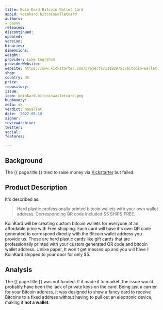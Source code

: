 ```yaml
---
title: Koin Kard Bitcoin Wallet Card
appId: koinkard.bitcoinwalletcard
authors:
- danny
released: 
discontinued: 
updated: 
version: 
binaries: 
dimensions: 
weight: 
provider: Luke Ingraham
providerWebsite: 
website: https://www.kickstarter.com/projects/111829753/bitcoin-wallet-card/description
shop: 
country: US
price: 
repository: 
issue: 
icon: koinkard.bitcoinwalletcard.png
bugbounty: 
meta: ok
verdict: nowallet
date: '2022-05-10'
signer: 
reviewArchive: 
twitter: 
social: 
features: 

---
```


## Background 

The {{ page.title }} tried to raise money via [Kickstarter](https://www.kickstarter.com/projects/111829753/bitcoin-wallet-card/description) but failed. 

## Product Description 

It's described as: 

> Hard plastic professionally printed bitcoin wallets with your own wallet address. Corresponding QR code included $5 SHIPS FREE.
> 
KoinKard will be creating custom bitcoin wallets for everyone at an affordable price with Free shipping. Each card will have it's own QR code generated to correspond directly with the Bitcoin wallet address you provide us. These are hard plastic cards like gift cards that are professionally printed with your custom generated QR code and bitcoin wallet address. Unlike paper, It won't get messed up and you will have 1 KoinKard shipped to your door for only $5. 

## Analysis 

The {{ page.title }} was not funded. If it made it to market, the issue would probably have been the lack of private keys on the card. Being just a carrier for your Bitcoin address, it was designed to show a fancy card to receive Bitcoins to a fixed address without having to pull out an electronic device, making it **not a wallet**.
